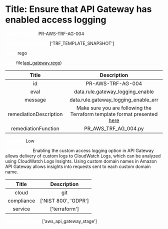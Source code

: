 



# Title: Ensure that API Gateway has enabled access logging


***<font color="white">Master Test Id:</font>*** PR-AWS-TRF-AG-004

***<font color="white">Master Snapshot Id:</font>*** ['TRF_TEMPLATE_SNAPSHOT']

***<font color="white">type:</font>*** rego

***<font color="white">rule:</font>*** file([api_gateway.rego])  
  
  
  
  

|Title|Description|
| :---: | :---: |
|id|PR-AWS-TRF-AG-004|
|eval|data.rule.gateway_logging_enable|
|message|data.rule.gateway_logging_enable_err|
|remediationDescription|Make sure you are following the Terraform template format presented <a href='https://registry.terraform.io/providers/hashicorp/aws/latest/docs/resources/api_gateway_stage' target='_blank'>here</a>|
|remediationFunction|PR_AWS_TRF_AG_004.py|


***<font color="white">Severity:</font>*** Low

***<font color="white">Description:</font>*** Enabling the custom access logging option in API Gateway allows delivery of custom logs to CloudWatch Logs, which can be analyzed using CloudWatch Logs Insights. Using custom domain names in Amazon API Gateway allows insights into requests sent to each custom domain name.  
  
  

|Title|Description|
| :---: | :---: |
|cloud|git|
|compliance|['NIST 800', 'GDPR']|
|service|['terraform']|


***<font color="white">Resource Types:</font>*** ['aws_api_gateway_stage']


[api_gateway.rego]: https://github.com/prancer-io/prancer-compliance-test/tree/master/aws/terraform/api_gateway.rego
